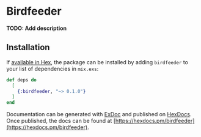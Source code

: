 # Birdfeeder

**TODO: Add description**

## Installation

If [available in Hex](https://hex.pm/docs/publish), the package can be installed
by adding `birdfeeder` to your list of dependencies in `mix.exs`:

```elixir
def deps do
  [
    {:birdfeeder, "~> 0.1.0"}
  ]
end
```

Documentation can be generated with [ExDoc](https://github.com/elixir-lang/ex_doc)
and published on [HexDocs](https://hexdocs.pm). Once published, the docs can
be found at [https://hexdocs.pm/birdfeeder](https://hexdocs.pm/birdfeeder).

